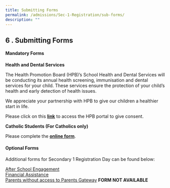 ```yaml
---
title: Submitting Forms
permalink: /admissions/Sec-1-Registration/sub-forms/
description: ""
---
```

## 6 \. Submitting Forms

#### Mandatory Forms

**Health and Dental Services**

The Health Promotion Board (HPB)’s School Health and Dental Services will be conducting its annual health screening, immunisation and dental services for your child. These services ensure the protection of your child’s health and early detection of health issues.

We appreciate your partnership with HPB to give our children a healthier start in life.

Please click on this **[link](https://childconsent.hpb.gov.sg/)** to access the HPB portal to give consent.

**Catholic Students (For Catholics only)**  

Please complete the **[online form](https://go.gov.sg/kccatholicmatters2023)**.

#### Optional Forms

Additional forms for Secondary 1 Registration Day can be found below:

[After School Engagement](https://go.gov.sg/kc-ase-2023)<br>
[Financial Assistance](/files/MOE%20FAS%20Application%20Form%20(30%20Sep%202020)%20final.pdf)<br>
[Parents without access to Parents Gateway](https://go.gov.sg/welcome-to-kc) **FORM NOT AVAILABLE**